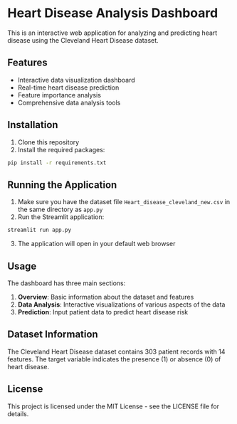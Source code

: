 # Heart Disease Analysis Dashboard

This is an interactive web application for analyzing and predicting heart disease using the Cleveland Heart Disease dataset.

## Features

- Interactive data visualization dashboard
- Real-time heart disease prediction
- Feature importance analysis
- Comprehensive data analysis tools

## Installation

1. Clone this repository
2. Install the required packages:

```bash
pip install -r requirements.txt
```

## Running the Application

1. Make sure you have the dataset file `Heart_disease_cleveland_new.csv` in the same directory as `app.py`
2. Run the Streamlit application:

```bash
streamlit run app.py
```

3. The application will open in your default web browser

## Usage

The dashboard has three main sections:

1. **Overview**: Basic information about the dataset and features
2. **Data Analysis**: Interactive visualizations of various aspects of the data
3. **Prediction**: Input patient data to predict heart disease risk

## Dataset Information

The Cleveland Heart Disease dataset contains 303 patient records with 14 features. The target variable indicates the presence (1) or absence (0) of heart disease.

## License

This project is licensed under the MIT License - see the LICENSE file for details.
